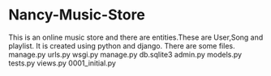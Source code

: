 # Nancy-Music-Store
This is an online music store and there are entities.These are User,Song and playlist.
It is created using python and django.
There are some files.
manage.py
urls.py
wsgi.py
manage.py
db.sqlite3
admin.py
models.py
tests.py
views.py
0001_initial.py
